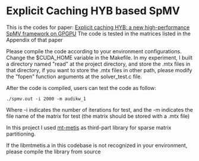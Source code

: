 # Explicit Caching HYB based SpMV
This is the codes for paper: [Explicit caching HYB: a new high-performance SpMV framework on GPGPU](https://arxiv.org/abs/2204.06666)
The code is tested in the matrices listed in the Appendix of that paper

Please compile the code according to your environment configurations. Change the $CUDA\_HOME variable in the Makefile.
In my experiment, I built a directory named "read" at the project directory, and store the .mtx files in that directory, if you want to store the .mtx files in other path, please modify the "fopen" function arguments at the solver\_test.c file. 

After the code is compiled, users can test the code as follow:
```
./spmv.out -i 2000 -m audikw_1
```

Where -i indicates the number of iterations for test, and the -m indicates the file name of the matrix for test (the matrix should be stored with a .mtx file)

In this project I used [mt-metis](http://glaros.dtc.umn.edu/gkhome/fetch/sw/metis/mt-metis-0.7.2.tar.gz) as third-part library for sparse matrix partitioning.

If the libmtmetis.a in this codebase is not recognized in your environment, please compile the library from source  
